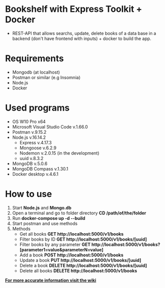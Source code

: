 # Bookshelf with Express Toolkit + Docker

- REST-API that allows searchs, update, delete books of a data base in a backend (don't have frontend with inputs) + docker to build the app.

# Requirements

- Mongodb (at localhost)
- Postman or similar (e.g Insomnia)
- Node.js
- Docker

# Used programs

- OS W10 Pro x64
- Microsoft Visual Studio Code v.1.66.0
- Postman v.9.15.2
- Node.js v.16.14.2
  - Express v.4.17.3
  - Mongoose v.6.2.9
  - Nodemon v.2.0.15 (in the development)
  - uuid v.8.3.2
- MongoDB v.5.0.6
- MongoDB Compass v.1.30.1
- Docker desktop v.4.6.1

# How to use

1. Start **Node.js** and **Mongo.db**
2. Open a terminal and go to folder directory **CD /path/of/the/folder**
4. Run **docker-compose up -d --build**
5. Start postman and use methods
6. Methods
   - Get all books **GET http://localhost:5000/v1/books**
   - Filter books by ID **GET http://localhost:5000/v1/books/[uuid]**
   - Filter books by any parameter **GET http://localhost:5000/v1/books?[parameter1=value&parameterN=value]**
   - Add a book **POST http://localhost:5000/v1/books**
   - Update a book **PUT http://localhost:5000/v1/books/[uuid]**
   - Delete a book **DELETE http://localhost:5000/v1/books/[uuid]**
   - Delete all books **DELETE http://localhost:5000/v1/books**

**[For more accurate information visit the wiki](https://github.com/Ationic-x/Erasmus-projects/wiki/Week-2-Express-toolkit-docker)**
